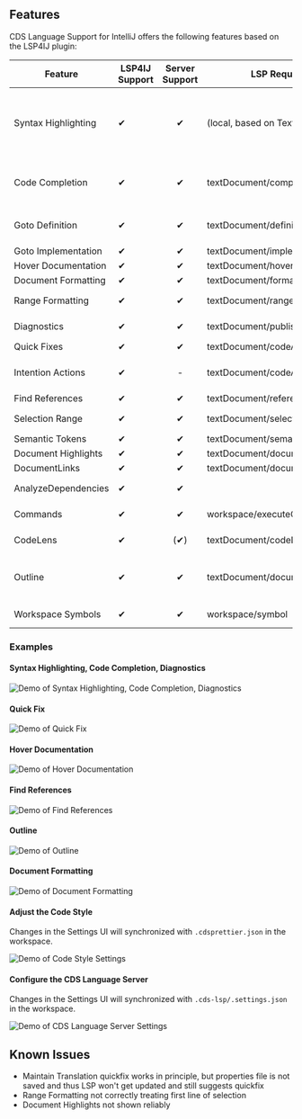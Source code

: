 ## Features

CDS Language Support for IntelliJ offers the following features based on the LSP4IJ plugin:

| Feature              | LSP4IJ Support | Server Support | LSP Request                                         | Remarks                                                                                        | Tested Working                                           |
|----------------------|----------------|:--------------:|-----------------------------------------------------|------------------------------------------------------------------------------------------------|----------------------------------------------------------|
| Syntax Highlighting  | ✔              |  ✔             | (local, based on TextMate)                          | TM Bundle is automatically registered on plugin installation (and disabled on uninstallation). | ✓                                                        |
| Code Completion      | ✔              |  ✔             | textDocument/completion                             | Completing with global identifiers supported with completionItem/resolve                       | ✓ local, global identifiers                              |
| Goto Definition      | ✔              |  ✔             | textDocument/definition                             |                                                                                                | ✓ *Go declaration or usages*                             |
| Goto Implementation  | ✔              |  ✔             | textDocument/implementation                         |                                                                                                | ✓                                                        |
| Hover Documentation  | ✔              |  ✔             | textDocument/hover                                  |                                                                                                | ✓                                                        |
| Document Formatting  | ✔              |  ✔             | textDocument/formatting                             |                                                                                                | ✓                                                        |
| Range Formatting     | ✔              |  ✔             | textDocument/rangeFormatting                        | Format selected text ranges                                                                    | ✓                                                        |
| Diagnostics          | ✔              |  ✔             | textDocument/publishDiagnostics                     | Problems (errors, warnings).                                                                   | ✓                                                        |
| Quick Fixes          | ✔              |  ✔             | textDocument/codeAction                             |                                                                                                | ✓                                                        |
| Intention Actions    | ✔              |  -             | textDocument/codeAction                             | E.g. Refactoring or Organize Imports. No server support yet.                                   | n/a                                                      |
| Find References      | ✔              |  ✔             | textDocument/references                             |                                                                                                | ✓                                                        |
| Selection Range      | ✔              |  ✔             | textDocument/selectionRange                         | Smart selection expansion                                                                      | ❌                                                        |
| Semantic Tokens      | ✔              |  ✔             | textDocument/semanticTokens                         |                                                                                                | ?                                                        |
| Document Highlights  | ✔              |  ✔             | textDocument/documentHighlight                      |                                                                                                | ✓                                                        |
| DocumentLinks        | ✔              |  ✔             | textDocument/documentLink                           |                                                                                                | ✓                                                        |
| AnalyzeDependencies  | ✔              |  ✔             |                                                     | Statistics for imported path                                                                   |                                                          |
| Commands             | ✔              |  ✔             | workspace/executeCommand                            |                                                                                                | (implicitly tested)                                      |
| CodeLens             | ✔              | (✔)            | textDocument/codeLens                               | Only used to display statistics                                                                | n/a                                                      |
| Outline              | ✔              |  ✔             | textDocument/documentSymbol                         | both flat and hierarchical (IJ seems to only support hierarchical)                             | ✓ (hierarchical)                                         |
| Workspace Symbols    | ✔              |  ✔             | workspace/symbol                                    | Workspace-wide symbol search                                                                   | ✓                                                        |

### Examples

#### Syntax Highlighting, Code Completion, Diagnostics

![Demo of Syntax Highlighting, Code Completion, Diagnostics](.assets/syntax+completion+diagnostics.png)

#### Quick Fix

![Demo of Quick Fix](.assets/quick_fix.png)

#### Hover Documentation

![Demo of Hover Documentation](.assets/hover_documentation.png)

#### Find References

![Demo of Find References](.assets/find_references.png)

#### Outline

![Demo of Outline](.assets/outline.png)

#### Document Formatting

![Demo of Document Formatting](.assets/document_formatting.gif)

#### Adjust the Code Style

Changes in the Settings UI will synchronized with `.cdsprettier.json` in the workspace.

![Demo of Code Style Settings](.assets/code_style_settings.png)

#### Configure the CDS Language Server

Changes in the Settings UI will synchronized with `.cds-lsp/.settings.json` in the workspace.

![Demo of CDS Language Server Settings](.assets/cds_language_server_settings.png)

## Known Issues

- Maintain Translation quickfix works in principle, but properties file is not saved and thus LSP won't get updated and
  still suggests quickfix
- Range Formatting not correctly treating first line of selection
- Document Highlights not shown reliably
